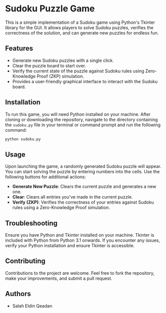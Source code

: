 
# Sudoku Puzzle Game
This is a simple implementation of a Sudoku game using Python's Tkinter library for the GUI. It allows players to solve Sudoku puzzles, verifies the correctness of the solution, and can generate new puzzles for endless fun.

## Features

- Generate new Sudoku puzzles with a single click.
- Clear the puzzle board to start over.
- Verify the current state of the puzzle against Sudoku rules using Zero-Knowledge Proof (ZKP) simulation.
- Provides a user-friendly graphical interface to interact with the Sudoku board.

## Installation

To run this game, you will need Python installed on your machine. After cloning or downloading the repository, navigate to the directory containing the `sudoku.py` file in your terminal or command prompt and run the following command:

```bash
python sudoku.py
```

## Usage

Upon launching the game, a randomly generated Sudoku puzzle will appear. You can start solving the puzzle by entering numbers into the cells. Use the following buttons for additional actions:

- **Generate New Puzzle**: Clears the current puzzle and generates a new one.
- **Clear**: Clears all entries you've made in the current puzzle.
- **Verify (ZKP)**: Verifies the correctness of your entries against Sudoku rules using a Zero-Knowledge Proof simulation.

## Troubleshooting

Ensure you have Python and Tkinter installed on your machine. Tkinter is included with Python from Python 3.1 onwards. If you encounter any issues, verify your Python installation and ensure Tkinter is accessible.

## Contributing

Contributions to the project are welcome. Feel free to fork the repository, make your improvements, and submit a pull request.

## Authors

- Salah Eldin Qeadan
